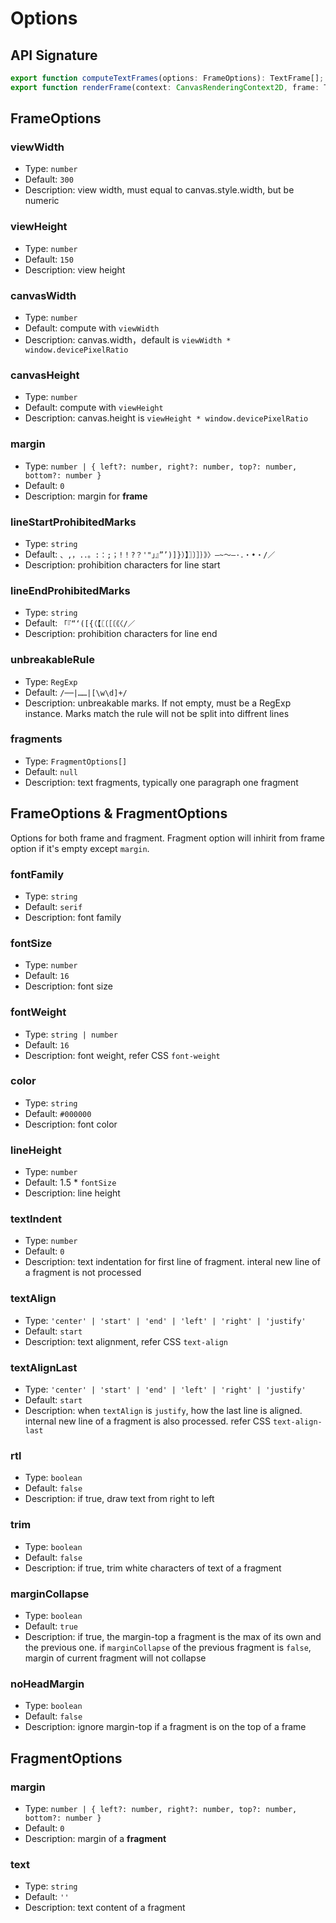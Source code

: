# Options

## API Signature
```typescript
export function computeTextFrames(options: FrameOptions): TextFrame[];
export function renderFrame(context: CanvasRenderingContext2D, frame: TextFrame, clear: boolean): void;
```

## FrameOptions
### viewWidth
* Type: `number`
* Default: `300`
* Description: view width, must equal to canvas.style.width, but be numeric

### viewHeight
* Type: `number`
* Default: `150`
* Description: view height

### canvasWidth
* Type: `number`
* Default: compute with `viewWidth`
* Description: canvas.width，default is `viewWidth * window.devicePixelRatio`

### canvasHeight
* Type: `number`
* Default: compute with `viewHeight`
* Description: canvas.height is `viewHeight * window.devicePixelRatio`

### margin
* Type: `number | { left?: number, right?: number, top?: number, bottom?: number }`
* Default: `0`
* Description: margin for **frame**

### lineStartProhibitedMarks
* Type: `string`
* Default: `、,，.．。:：;；!！?？'"」』”’)]}）】〗〕］｝》〉–~～—·．‧•・/／`
* Description: prohibition characters for line start

### lineEndProhibitedMarks
* Type: `string`
* Default: `「『“‘([{（【〖〔［〔《〈/／`
* Description: prohibition characters for line end

### unbreakableRule
* Type: `RegExp`
* Default: `/──|……|[\w\d]+/`
* Description: unbreakable marks. If not empty, must be a RegExp instance. Marks match the rule will not be split into diffrent lines

### fragments
* Type: `FragmentOptions[]`
* Default: `null`
* Description: text fragments, typically one paragraph one fragment


## FrameOptions & FragmentOptions
Options for both frame and fragment. Fragment option will inhirit from frame option if it's empty except `margin`.

### fontFamily
* Type: `string`
* Default: `serif`
* Description: font family

### fontSize
* Type: `number`
* Default: `16`
* Description: font size

### fontWeight
* Type: `string | number`
* Default: `16`
* Description: font weight, refer CSS `font-weight`

### color
* Type: `string`
* Default: `#000000`
* Description: font color

### lineHeight
* Type: `number`
* Default: 1.5 * `fontSize`
* Description: line height

### textIndent
* Type: `number`
* Default: `0`
* Description: text indentation for first line of fragment. interal new line of a fragment is not processed

### textAlign
* Type: `'center' | 'start' | 'end' | 'left' | 'right' | 'justify'`
* Default: `start`
* Description: text alignment, refer CSS `text-align`

### textAlignLast
* Type: `'center' | 'start' | 'end' | 'left' | 'right' | 'justify'`
* Default: `start`
* Description: when `textAlign` is `justify`, how the last line is aligned. internal new line of a fragment is also processed. refer CSS `text-align-last`


### rtl
* Type: `boolean`
* Default: `false`
* Description: if true, draw text from right to left

### trim
* Type: `boolean`
* Default: `false`
* Description: if true, trim white characters of text of a fragment

### marginCollapse
* Type: `boolean`
* Default: `true`
* Description: if true, the margin-top a fragment is the max of its own and the previous one. if `marginCollapse` of the previous fragment is `false`, margin of current fragment will not collapse

### noHeadMargin
* Type: `boolean`
* Default: `false`
* Description: ignore margin-top if a fragment is on the top of a frame


## FragmentOptions
### margin
* Type: `number | { left?: number, right?: number, top?: number, bottom?: number }`
* Default: `0`
* Description: margin of a **fragment**

### text
* Type: `string`
* Default: `''`
* Description: text content of a fragment
